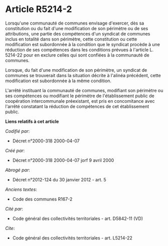 # Article R5214-2

Lorsqu'une communauté de communes envisage d'exercer, dès sa constitution ou du fait d'une modification de son périmètre ou
de ses attributions, une partie des compétences d'un syndicat de communes inclus en totalité dans son périmètre, cette
constitution ou cette modification est subordonnée à la condition que le syndicat procède à une réduction de ses compétences
dans les conditions prévues à l'article L. 5214-22 pour en exclure celles qui sont confiées à la communauté de communes.

Lorsque, du fait d'une modification de son périmètre, un syndicat de communes se trouverait dans la situation décrite à
l'alinéa précédent, cette modification est subordonnée à la même condition.

L'arrêté instituant la communauté de communes, modifiant son périmètre ou ses compétences ou modifiant le périmètre de
l'établissement public de coopération intercommunale préexistant, est pris en concomitance avec l'arrêté constatant la
réduction de compétences de cet établissement public.

**Liens relatifs à cet article**

_Codifié par_:

  - Décret n°2000-318 2000-04-07

_Créé par_:

  - Décret n°2000-318 2000-04-07 jorf 9 avril 2000

_Abrogé par_:

  - Décret n°2012-124 du 30 janvier 2012 - art. 5

_Anciens textes_:

  - Code des communes R167-2

_Cité par_:

  - Code général des collectivités territoriales - art. D5842-11 (VD)

_Cite_:

  - Code général des collectivités territoriales - art. L5214-22
